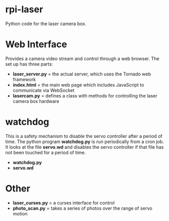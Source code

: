 rpi-laser
=========

Python code for the laser camera box.

Web Interface
=============
Provides a camera video stream and control through a web browser. The set up has three parts:
* **laser_server.py** = the actual server, which uses the Tornado web framework
* **index.html** = the main web page which includes JavaScript to communicate via WebSocket
* **lasercam.py** = defines a class with methods for controlling the laser camera box hardware

watchdog
========
This is a safety mechanism to disable the servo controller after a period of time. The python program **watchdog.py** is run
periodically from a cron job. It looks at the file **servo.wd** and disables the servo controller if that file has not been
touched for a period of time.
* **watchdog.py**
* **servo.wd**

Other
=====
* **laser_curses.py** = a curses interface for control
* **photo_scan.py** = takes a series of photos over the range of servo motion

